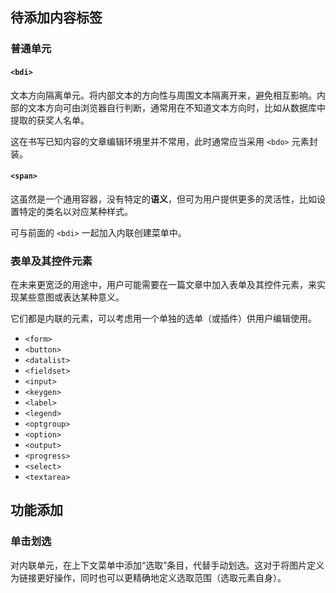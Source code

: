 ## 待添加内容标签

### 普通单元

#### `<bdi>`

文本方向隔离单元。将内部文本的方向性与周围文本隔离开来，避免相互影响。内部的文本方向可由浏览器自行判断，通常用在不知道文本方向时，比如从数据库中提取的获奖人名单。

这在书写已知内容的文章编辑环境里并不常用，此时通常应当采用 `<bdo>` 元素封装。


#### `<span>`

这虽然是一个通用容器，没有特定的**语义**，但可为用户提供更多的灵活性，比如设置特定的类名以对应某种样式。

可与前面的 `<bdi>` 一起加入内联创建菜单中。


### 表单及其控件元素

在未来更宽泛的用途中，用户可能需要在一篇文章中加入表单及其控件元素，来实现某些意图或表达某种意义。

它们都是内联的元素，可以考虑用一个单独的选单（或插件）供用户编辑使用。

- `<form>`
- `<button>`
- `<datalist>`
- `<fieldset>`
- `<input>`
- `<keygen>`
- `<label>`
- `<legend>`
- `<optgroup>`
- `<option>`
- `<output>`
- `<progress>`
- `<select>`
- `<textarea>`


## 功能添加

### 单击划选

对内联单元，在上下文菜单中添加“选取”条目，代替手动划选。这对于将图片定义为链接更好操作，同时也可以更精确地定义选取范围（选取元素自身）。

